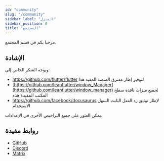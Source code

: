 ```yaml
---
id: "community"
slug: "/community"
sidebar_label: "المنزل"
sidebar_position: 0
title: "المجتمع"
---
```


مرحبا بكم في قسم المجتمع.

## الإشادة

ويوجه الشكر الخاص إلى:

* <https://github.com/flutter/flutter> لتوفير إطار مفترق المنصة المفيد هذا
* [https://github.com/leanflutter/window_Manager](https://github.com/leanflutter/window_manager) لجميع ميزات نافذة سطح المكتب المفيدة هذه
* <https://github.com/facebook/docusaurus> لإطار توثيق رد الفعل الثابت السهل الاستخدام

يمكن العثور على جميع التراخيص الأخرى في الإعدادات.

## روابط مفيدة

* [GitHub](https://github.com/LinwoodCloud/Butterfly)
* [Discord](https://go.linwood.dev/discord)
* [Matrix](https://go.linwood.dev/matrix)

